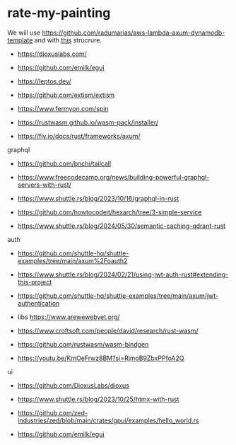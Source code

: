 # rate-my-painting

We will use https://github.com/radumarias/aws-lambda-axum-dynamodb-template and with [this](https://www.howtocodeit.com/articles/master-hexagonal-architecture-rust) strucrure.

- https://dioxuslabs.com/
- https://github.com/emilk/egui
- https://leptos.dev/
- https://github.com/extism/extism
- https://www.fermyon.com/spin
- https://rustwasm.github.io/wasm-pack/installer/

- https://fly.io/docs/rust/frameworks/axum/

graphql
- https://github.com/bnchi/tailcall
- https://www.freecodecamp.org/news/building-powerful-graphql-servers-with-rust/
- https://www.shuttle.rs/blog/2023/10/16/graphql-in-rust

- https://github.com/howtocodeit/hexarch/tree/3-simple-service
- https://www.shuttle.rs/blog/2024/05/30/semantic-caching-qdrant-rust

auth
- https://github.com/shuttle-hq/shuttle-examples/tree/main/axum%2Foauth2
- https://www.shuttle.rs/blog/2024/02/21/using-jwt-auth-rust#extending-this-project
- https://github.com/shuttle-hq/shuttle-examples/tree/main/axum/jwt-authentication

- libs https://www.arewewebyet.org/
- https://www.croftsoft.com/people/david/research/rust-wasm/
- https://github.com/rustwasm/wasm-bindgen
- https://youtu.be/KmOeFrwz8BM?si=RjmoB9ZbxPPfoA2Q

ui
- https://github.com/DioxusLabs/dioxus

- https://www.shuttle.rs/blog/2023/10/25/htmx-with-rust
- https://github.com/zed-industries/zed/blob/main/crates/gpui/examples/hello_world.rs
- https://github.com/emilk/egui
